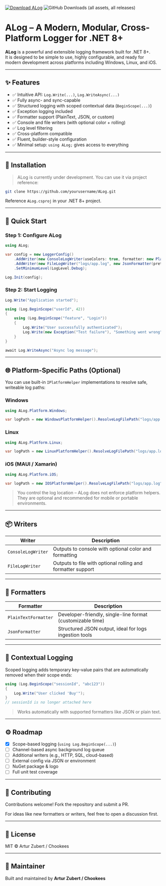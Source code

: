 [![Download ALog](https://a.fsdn.com/con/app/sf-download-button)](https://sourceforge.net/projects/alog/files/latest/download)
![GitHub Downloads (all assets, all releases)](https://img.shields.io/github/downloads/chookees/alog/total)

# ALog – A Modern, Modular, Cross-Platform Logger for .NET 8+

**ALog** is a powerful and extensible logging framework built for .NET 8+.  
It is designed to be simple to use, highly configurable, and ready for modern development across platforms including Windows, Linux, and iOS.

---

## ✨ Features

- ✅ Intuitive API: `Log.Write(...)`, `Log.WriteAsync(...)`
- ✅ Fully async- and sync-capable
- ✅ Structured logging with scoped contextual data (`BeginScope(...)`)
- ✅ Exception logging included
- ✅ Formatter support (PlainText, JSON, or custom)
- ✅ Console and file writers (with optional color + rolling)
- ✅ Log level filtering
- ✅ Cross-platform compatible
- ✅ Fluent, builder-style configuration
- ✅ Minimal setup: `using ALog;` gives access to everything

---

## 🔧 Installation

> ALog is currently under development. You can use it via project reference:

```bash
git clone https://github.com/yourusername/ALog.git
```

Reference `ALog.csproj` in your .NET 8+ project.

---

## 🚀 Quick Start

### Step 1: Configure ALog

```csharp
using ALog;

var config = new LoggerConfig()
    .AddWriter(new ConsoleLogWriter(useColors: true, formatter: new PlainTextFormatter("HH:mm:ss")))
    .AddWriter(new FileLogWriter("logs/app.log", new JsonFormatter(pretty: true), maxFileSizeInBytes: 1_048_576)) // 1 MB
    .SetMinimumLevel(LogLevel.Debug);

Log.Init(config);
```

### Step 2: Start Logging

```csharp
Log.Write("Application started");

using (Log.BeginScope("userId", 42))
{
    using (Log.BeginScope("feature", "Login"))
    {
        Log.Write("User successfully authenticated");
        Log.Write(new Exception("Test failure"), "Something went wrong", LogLevel.Error);
    }
}

await Log.WriteAsync("Async log message");
```

---

## 🌐 Platform-Specific Paths (Optional)

You can use built-in `IPlatformHelper` implementations to resolve safe, writeable log paths:

### Windows

```csharp
using ALog.Platform.Windows;

var logPath = new WindowsPlatformHelper().ResolveLogFilePath("logs/app.log");
```

### Linux

```csharp
using ALog.Platform.Linux;

var logPath = new LinuxPlatformHelper().ResolveLogFilePath("logs/app.log");
```

### iOS (MAUI / Xamarin)

```csharp
using ALog.Platform.iOS;

var logPath = new IOSPlatformHelper().ResolveLogFilePath("logs/app.log");
```

> You control the log location – ALog does not enforce platform helpers. They are optional and recommended for mobile or portable environments.

---

## 📦 Writers

| Writer             | Description                                                |
|--------------------|------------------------------------------------------------|
| `ConsoleLogWriter` | Outputs to console with optional color and formatting      |
| `FileLogWriter`    | Outputs to file with optional rolling and formatter support|

---

## 🎨 Formatters

| Formatter           | Description                                                |
|---------------------|------------------------------------------------------------|
| `PlainTextFormatter`| Developer-friendly, single-line format (customizable time)|
| `JsonFormatter`     | Structured JSON output, ideal for logs ingestion tools     |

---

## 🧠 Contextual Logging

Scoped logging adds temporary key-value pairs that are automatically removed when their scope ends:

```csharp
using (Log.BeginScope("sessionId", "abc123"))
{
    Log.Write("User clicked 'Buy'");
}
// sessionId is no longer attached here
```

> Works automatically with supported formatters like JSON or plain text.

---

## ⚙️ Roadmap

- [x] Scope-based logging (`using Log.BeginScope(...)`)
- [ ] Channel-based async background log queue
- [ ] Additional writers (e.g., HTTP, SQL, cloud-based)
- [ ] External config via JSON or environment
- [ ] NuGet package & logo
- [ ] Full unit test coverage

---

## 🤝 Contributing

Contributions welcome! Fork the repository and submit a PR.

For ideas like new formatters or writers, feel free to open a discussion first.

---

## 📄 License

MIT © Artur Zubert / Chookees

---

## 👤 Maintainer

Built and maintained by **Artur Zubert / Chookees**  
